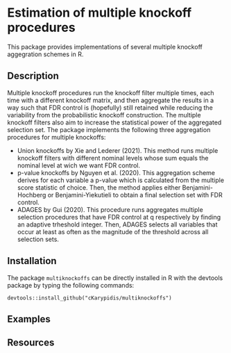 # Estimation of multiple knockoff procedures
This package provides implementations of several multiple knockoff aggegration schemes in R. 

## Description
Multiple knockoff procedures run the knockoff filter multiple times, each time with a different knockoff matrix, and then aggregate the results in a way such that FDR control is (hopefully) still retained while reducing the variability from the probabilistic knockoff construction. The multiple knockoff filters also aim to increase the statistical power of the aggregated selection set.
The package implements the following three aggregation procedures for multiple knockoffs:
- Union knockoffs by Xie and Lederer (2021). This method runs multiple knockoff filters with different nominal levels whose sum equals the nominal level at wich we want FDR control.
- p-value knockoffs by Nguyen et al. (2020). This aggregation scheme derives for each variable a p-value which is calculated from the multiple score statistic of choice. Then, the method applies either Benjamini-Hochberg or Benjamini-Yiekutieli to obtain a final selection set with FDR control.
- ADAGES by Gui (2020). This procedure runs aggregates multiple selection procedures that have FDR control at q respectively by finding an adaptive trheshold integer. Then, ADAGES selects all variables that occur at least as often as the magnitude of the threshold across all selection sets.

## Installation
The package `multiknockoffs` can be directly installed in R with the devtools package by typing the following commands:
```
devtools::install_github("cKarypidis/multiknockoffs")
```

## Examples


## Resources

